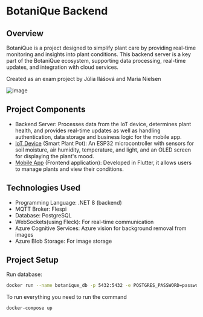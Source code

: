 # BotaniQue Backend

## Overview

BotaniQue is a project designed to simplify plant care by providing real-time monitoring and insights into plant conditions. This backend server is a key part of the BotaniQue ecosystem, supporting data processing, real-time updates, and integration with cloud services.

Created as an exam project by Júlia Ilášová and Maria Nielsen

![image](https://github.com/Team-Wilhelm/BotaniQue-Fullstack/assets/113031776/3186f28e-8c35-4f65-a378-7affeaf01646)

## Project Components

* Backend Server: Processes data from the IoT device, determines plant health, and provides real-time updates as well as handling authentication, data storage and business logic for the mobile app.
* [IoT Device](https://github.com/team-wilhelm/botanique-iot) (Smart Plant Pot): An ESP32 microcontroller with sensors for soil moisture, air humidity, temperature, and light, and an OLED screen for displaying the plant's mood.
* [Mobile App](https://team-wilhelm.github.io/BotaniQue-MobDev/) (Frontend application): Developed in Flutter, it allows users to manage plants and view their conditions.

## Technologies Used

* Programming Language: .NET 8 (backend)
* MQTT Broker: Flespi
* Database: PostgreSQL
* WebSockets(using Fleck): For real-time communication
* Azure Cognitive Services: Azure vision for background removal from images
* Azure Blob Storage: For image storage

## Project Setup

Run database:
```bash
docker run --name botanique_db -p 5432:5432 -e POSTGRES_PASSWORD=password -e POSTGRES_USER=root -d postgres:14
```

To run everything you need to run the command
```bash
docker-compose up
```

